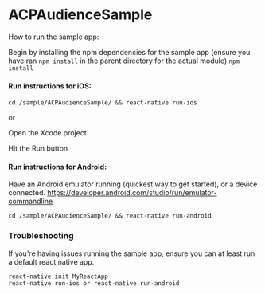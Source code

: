# ACPAudienceSample

How to run the sample app:

Begin by installing the npm dependencies for the sample app (ensure you have ran `npm install` in the parent directory for the actual module)
`npm install`

#### Run instructions for iOS:

```
cd /sample/ACPAudienceSample/ && react-native run-ios
```
or

Open the Xcode project

Hit the Run button

#### Run instructions for Android:

Have an Android emulator running (quickest way to get started), or a device connected. https://developer.android.com/studio/run/emulator-commandline

```
cd /sample/ACPAudienceSample/ && react-native run-android
```

### Troubleshooting

If you're having issues running the sample app, ensure you can at least run a default react native app.

```
react-native init MyReactApp
react-native run-ios or react-native run-android
```
